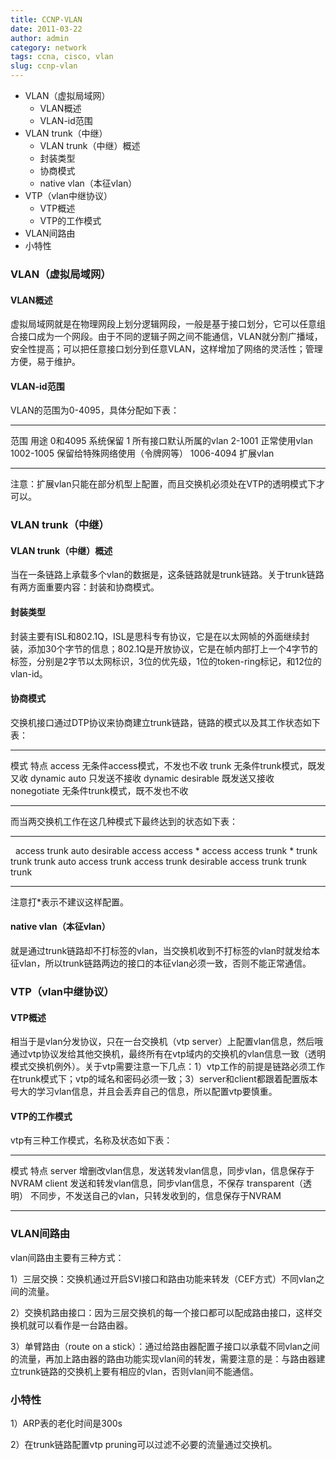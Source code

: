 ```yaml
---
title: CCNP-VLAN
date: 2011-03-22
author: admin
category: network
tags: ccna, cisco, vlan
slug: ccnp-vlan
---
```


-   VLAN（虚拟局域网）
    -   VLAN概述
    -   VLAN-id范围
-   VLAN trunk（中继）
    -   VLAN trunk（中继）概述
    -   封装类型
    -   协商模式
    -   native vlan（本征vlan）
-   VTP（vlan中继协议）
    -   VTP概述
    -   VTP的工作模式
-   VLAN间路由
-   小特性

### VLAN（虚拟局域网）

#### VLAN概述

虚拟局域网就是在物理网段上划分逻辑网段，一般是基于接口划分，它可以任意组合接口成为一个网段。由于不同的逻辑子网之间不能通信，VLAN就分割广播域，安全性提高；可以把任意接口划分到任意VLAN，这样增加了网络的灵活性；管理方便，易于维护。

#### VLAN-id范围

VLAN的范围为0-4095，具体分配如下表：

  ----------- --------------------------------
  范围        用途
  0和4095     系统保留
  1           所有接口默认所属的vlan
  2-1001      正常使用vlan
  1002-1005   保留给特殊网络使用（令牌网等）
  1006-4094   扩展vlan
  ----------- --------------------------------

注意：扩展vlan只能在部分机型上配置，而且交换机必须处在VTP的透明模式下才可以。

### VLAN trunk（中继）

#### VLAN trunk（中继）概述

当在一条链路上承载多个vlan的数据是，这条链路就是trunk链路。关于trunk链路有两方面重要内容：封装和协商模式。

#### 封装类型

封装主要有ISL和802.1Q，ISL是思科专有协议，它是在以太网帧的外面继续封装，添加30个字节的信息；802.1Q是开放协议，它是在帧内部打上一个4字节的标签，分别是2字节以太网标识，3位的优先级，1位的token-ring标记，和12位的vlan-id。

#### 协商模式

交换机接口通过DTP协议来协商建立trunk链路，链路的模式以及其工作状态如下表：

  ------------------- -------------------------------
  模式                特点
  access              无条件access模式，不发也不收
  trunk               无条件trunk模式，既发又收
  dynamic auto        只发送不接收
  dynamic desirable   既发送又接收
  nonegotiate         无条件trunk模式，既不发也不收
  ------------------- -------------------------------

而当两交换机工作在这几种模式下最终达到的状态如下表：

  ----------- -------- ------- -------- -----------
              access   trunk   auto     desirable
  access      access   \*      access   access
  trunk       \*       trunk   trunk    trunk
  auto        access   trunk   access   trunk
  desirable   access   trunk   trunk    trunk
  ----------- -------- ------- -------- -----------

注意打\*表示不建议这样配置。

#### native vlan（本征vlan）

就是通过trunk链路却不打标签的vlan，当交换机收到不打标签的vlan时就发给本征vlan，所以trunk链路两边的接口的本征vlan必须一致，否则不能正常通信。

### VTP（vlan中继协议）

#### VTP概述

相当于是vlan分发协议，只在一台交换机（vtp
server）上配置vlan信息，然后哦通过vtp协议发给其他交换机，最终所有在vtp域内的交换机的vlan信息一致（透明模式交换机例外）。关于vtp需要注意一下几点：1）vtp工作的前提是链路必须工作在trunk模式下；vtp的域名和密码必须一致；3）server和client都跟着配置版本号大的学习vlan信息，并且会丢弃自己的信息，所以配置vtp要慎重。

#### VTP的工作模式

vtp有三种工作模式，名称及状态如下表：

  --------------------- -------------------------------------------------------------
  模式                  特点
  server                增删改vlan信息，发送转发vlan信息，同步vlan，信息保存于NVRAM
  client                发送和转发vlan信息，同步vlan信息，不保存
  transparent（透明）   不同步，不发送自己的vlan，只转发收到的，信息保存于NVRAM
  --------------------- -------------------------------------------------------------

### VLAN间路由

vlan间路由主要有三种方式：

1）三层交换：交换机通过开启SVI接口和路由功能来转发（CEF方式）不同vlan之间的流量。

2）交换机路由接口：因为三层交换机的每一个接口都可以配成路由接口，这样交换机就可以看作是一台路由器。

3）单臂路由（route on a
stick）：通过给路由器配置子接口以承载不同vlan之间的流量，再加上路由器的路由功能实现vlan间的转发，需要注意的是：与路由器建立trunk链路的交换机上要有相应的vlan，否则vlan间不能通信。

### 小特性

1）ARP表的老化时间是300s

2）在trunk链路配置vtp pruning可以过滤不必要的流量通过交换机。

 

